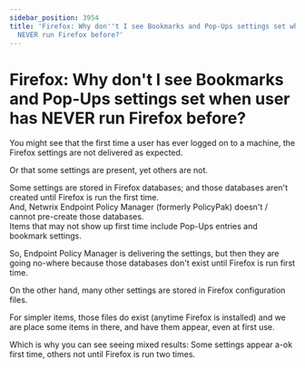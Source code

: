 ```yaml
---
sidebar_position: 3954
title: 'Firefox: Why don''t I see Bookmarks and Pop-Ups settings set when user has
  NEVER run Firefox before?'
---
```


# Firefox: Why don't I see Bookmarks and Pop-Ups settings set when user has NEVER run Firefox before?

You might see that the first time a user has ever logged on to a machine, the Firefox settings are not delivered as expected.

Or that some settings are present, yet others are not.

Some settings are stored in Firefox databases; and those databases aren't created until Firefox is run the first time.  
And, Netwrix Endpoint Policy Manager (formerly PolicyPak) doesn't / cannot pre-create those databases.  
Items that may not show up first time include Pop-Ups entries and bookmark settings.

So, Endpoint Policy Manager is delivering the settings, but then they are going no-where because those databases don't exist until Firefox is run first time.

On the other hand, many other settings are stored in Firefox configuration files.

For simpler items, those files do exist (anytime Firefox is installed) and we are place some items in there, and have them appear, even at first use.

Which is why you can see seeing mixed results: Some settings appear a-ok first time, others not until Firefox is run two times.